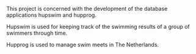 This project is concerned with the development of the database applications hupswim and hupprog.

Hupswim is used for keeping track of the swimming results of a group of swimmers through time.

Hupprog is used to manage swim meets in The Netherlands.